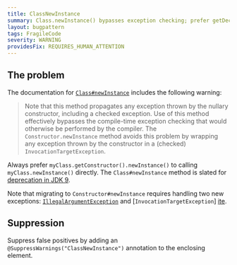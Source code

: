 ```yaml
---
title: ClassNewInstance
summary: Class.newInstance() bypasses exception checking; prefer getDeclaredConstructor().newInstance()
layout: bugpattern
tags: FragileCode
severity: WARNING
providesFix: REQUIRES_HUMAN_ATTENTION
---
```


<!--
*** AUTO-GENERATED, DO NOT MODIFY ***
To make changes, edit the @BugPattern annotation or the explanation in docs/bugpattern.
-->

## The problem
The documentation for [`Class#newInstance`][javadoc] includes the following
warning:

[javadoc]: https://docs.oracle.com/javase/8/docs/api/java/lang/Class.html#newInstance

> Note that this method propagates any exception thrown by the nullary
> constructor, including a checked exception. Use of this method effectively
> bypasses the compile-time exception checking that would otherwise be performed
> by the compiler. The `Constructor.newInstance` method avoids this problem by
> wrapping any exception thrown by the constructor in a (checked)
> `InvocationTargetException`.

Always prefer `myClass.getConstructor().newInstance()` to calling
`myClass.newInstance()` directly. The `Class#newInstance` method is slated for
[deprecation in JDK 9](https://bugs.openjdk.java.net/browse/JDK-6850612).

Note that migrating to `Constructor#newInstance` requires handling two new
exceptions: [`IllegalArgumentException`][iae] and [`InvocationTargetException`]
[ite].

[iae]: https://docs.oracle.com/javase/8/docs/api/java/lang/IllegalArgumentException.html
[ite]: https://docs.oracle.com/javase/8/docs/api/java/lang/reflect/InvocationTargetException.html

## Suppression
Suppress false positives by adding an `@SuppressWarnings("ClassNewInstance")` annotation to the enclosing element.
